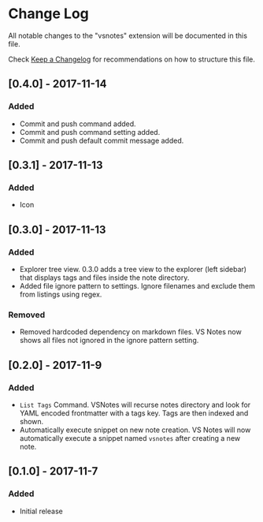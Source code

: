 # Change Log
All notable changes to the "vsnotes" extension will be documented in this file.

Check [Keep a Changelog](http://keepachangelog.com/) for recommendations on how to structure this file.

## [0.4.0] - 2017-11-14
### Added
- Commit and push command added.
- Commit and push command setting added.
- Commit and push default commit message added.

## [0.3.1] - 2017-11-13
### Added
- Icon

## [0.3.0] - 2017-11-13
### Added
- Explorer tree view. 0.3.0 adds a tree view to the explorer (left sidebar) that displays tags and files inside the note directory.
- Added file ignore pattern to settings. Ignore filenames and exclude them from listings using regex.

### Removed
-  Removed hardcoded dependency on markdown files. VS Notes now shows all files not ignored in the ignore pattern setting.

## [0.2.0] - 2017-11-9
### Added
- `List Tags` Command. VSNotes will recurse notes directory and look for YAML encoded frontmatter with a tags key. Tags are then indexed and shown.
- Automatically execute snippet on new note creation. VS Notes will now automatically execute a snippet named `vsnotes` after creating a new note.

## [0.1.0] - 2017-11-7
### Added
- Initial release